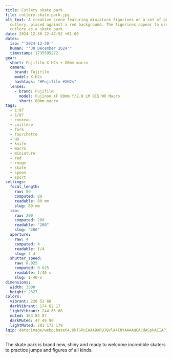 ```yaml
---
title: Cutlery skate park
file: cutlery-skate-park.jpg
alt_text: A creative scene featuring miniature figurines on a set of polished
  cutlery, placed against a red background. The figurines appear to use the
  cutlery as a skate park.
date: 2024-12-30 22:47:52 +01:00
dates:
  iso: "'2024-12-30'"
  human: "'30 December 2024'"
  timestamp: 1735595272
gear:
  short: Fujifilm X-H2s + 80mm macro
  camera:
    brand: Fujifilm
    model: X-H2s
    hashtags: "#Fujifilm #XH2s"
  lenses:
    - brand: Fujifilm
      model: Fujinon XF 80mm f/2.8 LM OIS WR Macro
      short: 80mm macro
tags:
  - 1:87
  - 1/87
  - couteau
  - cuillère
  - fork
  - fourchette
  - HO
  - knife
  - macro
  - miniature
  - red
  - rouge
  - skate
  - spoon
  - sport
settings:
  focal_length:
    raw: 80
    computed: 80
    readable: 80 mm
    slug: 80-mm
  iso:
    raw: 200
    computed: 200
    readable: "200"
    slug: "200"
  aperture:
    raw: 4
    computed: 4
    readable: ƒ/4
    slug: f-4
  shutter_speed:
    raw: 0.025
    computed: 0.025
    readable: 1/40 s
    slug: 1-40-s
dimensions:
  width: 3500
  height: 2327
colors:
  vibrant: 220 52 60
  darkVibrant: 174 62 17
  lightVibrant: 244 65 68
  muted: 163 85 87
  darkMuted: 47 49 90
  lightMuted: 201 172 179
lqip: data:image/webp;base64,UklGRuIAAABXRUJQVlA4INYAAAAQCACdASpkAEIAP3GwzV60uTQmqvapCyAuCUAaMLyQOkAT0fIDUTPvU3VV9/rGiNm53EKWFt/vIs9zU/4790GTke0fqRfAFcAwAP7a41cRho1/xd7CO++1lJrw7IZUcm1EBphXSoMQKooeTlchxvggbxZlaDCP+cz+g5GFlSrAVJA1tRUd8eNUwCen8hhtHHH21onFhIGEmhfTYJ2q+5CL7j4Wuqc2D0FvlA63iW+wFLKSNwc4EUmZEOD/CoLkZBcgluotJp1E83OUPFN7oueVuffH2kAA
---
```


The skate park is brand new, shiny and ready to welcome incredible skaters to practice jumps and figures of all kinds.
